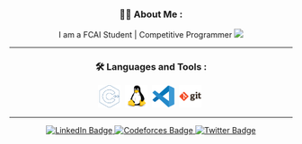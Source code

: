 
<div id="header" align="center">

### :woman_technologist: About Me :
I am a FCAI Student | Competitive Programmer <img src="https://media.giphy.com/media/WUlplcMpOCEmTGBtBW/giphy.gif" width="30">

---

### :hammer_and_wrench: Languages and Tools :
<div>

  <img src="https://github.com/devicons/devicon/blob/master/icons/cplusplus/cplusplus-line.svg" title="Cpp"  alt="Cpp" width="40"/>&nbsp;
  <img src="https://github.com/devicons/devicon/blob/master/icons/linux/linux-original.svg" title="Linux" alt="Linux" width="40" height="40"/>&nbsp;
  <img src="https://github.com/devicons/devicon/blob/master/icons/vscode/vscode-original.svg" title="Vscode" alt="Vscode" width="40" height="40"/>&nbsp;
  <img src="https://github.com/devicons/devicon/blob/master/icons/git/git-original-wordmark.svg" title="Git" alt="Git" width="40" height="40"/>&nbsp;
</div>

---

<div id="badges">
  <a href="https://www.linkedin.com/in/%D9%90ahmed-maher-4858a8242">
    <img src="https://img.icons8.com/fluency/48/000000/linkedin.png" alt="LinkedIn Badge"/>
  </a>
  <a href="https://codeforces.com/profile/AhmedMaher10">
    <img src="https://img.icons8.com/external-tal-revivo-shadow-tal-revivo/96/000000/external-codeforces-programming-competitions-and-contests-programming-community-logo-shadow-tal-revivo.png" alt="Codeforces Badge"/>
  </a>
  <a href="your-twitter-URL">
    <img src="https://img.icons8.com/color/48/000000/twitter--v1.png" alt="Twitter Badge"/>
  </a>
</div>

</div>
